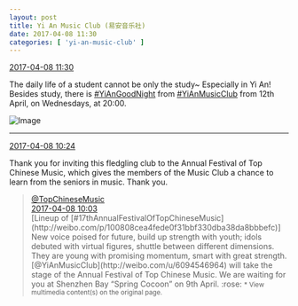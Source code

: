 ```yaml
---
layout: post
title: Yi An Music Club (易安音乐社)
date: 2017-04-08 11:30
categories: [ 'yi-an-music-club' ]
---
```


<div class="weibo-info">
  <a href="http://weibo.com/6094546964/EDx9Yh77h">2017-04-08 11:30</a>
</div>

The daily life of a student cannot be only the study~ Especially in Yi An! Besides study, there is [#YiAnGoodNight](http://weibo.com/p/10080892b104a59bff303ca883e7931b5b916e) from [#YiAnMusicClub](http://weibo.com/p/100808beae2e3e05b17b64f63ebedca39f19b2) from 12th April, on Wednesdays, at 20:00.

<!-- more -->

![Image](http://wx2.sinaimg.cn/mw690/006Es64Agy1feecc4upwhj31jk10xnpd.jpg)

---

<div class="weibo-info">
  <a href="http://weibo.com/6094546964/EDwJozlYj">2017-04-08 10:24</a>
</div>

Thank you for inviting this fledgling club to the Annual Festival of Top Chinese Music, which gives the members of the Music Club a chance to learn from the seniors in music. Thank you.

> <div class="weibo-post-name">
>   <a href="http://weibo.com/yinyuefengyunbang">@TopChineseMusic</a>
> </div>
> <div class="weibo-info">
>   <a href="http://weibo.com/1642605821/EDwAECTLu">2017-04-08 10:03</a>
> </div>
> [Lineup of [#17thAnnualFestivalOfTopChineseMusic](http://weibo.com/p/100808cea4fede0f31bbf330dba38da8bbbefc)] New voice poised for future, build up strength with youth; idols debuted with virtual figures, shuttle between different dimensions. They are young with promising momentum, smart with great strength. [@YiAnMusicClub](http://weibo.com/u/6094546964) will take the stage of the Annual Festival of Top Chinese Music. We are waiting for you at Shenzhen Bay “Spring Cocoon” on 9th April. :rose:  
> <small>* View multimedia content(s) on the original page.</small>
